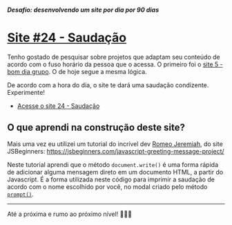 ##### Desafio: desenvolvendo um site por dia por 90 dias 

# [Site #24 - Saudação](https://www.dorlyneto.com/90sites/24-saudacao)

Tenho gostado de pesquisar sobre projetos que adaptam seu conteúdo de acordo com o fuso horário da pessoa que o acessa. O primeiro foi o [site 5 - bom dia grupo](https://www.dorlyneto.com/90sites/05-bomdiagrupo). O de hoje segue a mesma lógica.

De acordo com a hora do dia, o site te dará uma saudação condizente. Experimente!

* [Acesse o site 24 - Saudação](https://www.dorlyneto.com/90sites/24-saudacao)

## O que aprendi na construção deste site?

Mais uma vez eu utilizei um tutorial do incrível dev [Romeo Jeremiah](https://github.com/romeojeremiah/), do site JSBeginners: https://jsbeginners.com/javascript-greeting-message-project/

Neste tutorial aprendi que o método ```document.write()``` é uma forma rápida de adicionar alguma mensagem direto em um documento HTML, a partir do Javascript. É a forma utilizada neste  código para imprimir a saudação de acordo com o nome escolhido por você, no modal criado pelo método [```prompt()```](https://www.w3schools.com/jsref/met_win_prompt.asp).

---

Até a próxima e rumo ao próximo nível! 🚀🚀🚀



